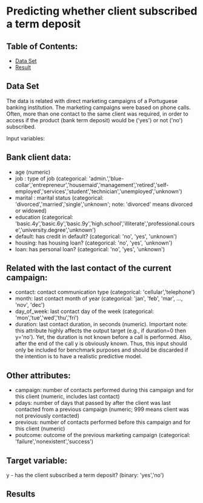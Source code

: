 # Predicting whether client subscribed a term deposit

## Table of Contents:
+ [Data Set](#Data_Set) </br>
+ [Result](#Results) </br>

## <a name="Data_Set"></a> Data Set 

The data is related with direct marketing campaigns of a Portuguese banking institution. The marketing campaigns were based on phone calls. Often, more than one contact to the same client was required, in order to access if the product (bank term deposit) would be ('yes') or not ('no') subscribed. 

Input variables:
## Bank client data:
- age (numeric)
- job : type of job (categorical: 'admin.','blue-collar','entrepreneur','housemaid','management','retired','self-employed','services','student','technician','unemployed','unknown')
- marital : marital status (categorical: 'divorced','married','single','unknown'; note: 'divorced' means divorced or widowed)
- education (categorical: 'basic.4y','basic.6y','basic.9y','high.school','illiterate','professional.course','university.degree','unknown')
- default: has credit in default? (categorical: 'no', 'yes', 'unknown')
- housing: has housing loan? (categorical: 'no', 'yes', 'unknown')
- loan: has personal loan? (categorical: 'no', 'yes', 'unknown')

## Related with the last contact of the current campaign:
- contact: contact communication type (categorical: 'cellular','telephone') 
- month: last contact month of year (categorical: 'jan', 'feb', 'mar', ..., 'nov', 'dec')
- day_of_week: last contact day of the week (categorical: 'mon','tue','wed','thu','fri')
- duration: last contact duration, in seconds (numeric). Important note: this attribute highly affects the output target (e.g., if duration=0 then y='no'). Yet, the duration is not known before a call is performed. Also, after the end of the call y is obviously known. Thus, this input should only be included for benchmark purposes and should be discarded if the intention is to have a realistic predictive model.

## Other attributes:
- campaign: number of contacts performed during this campaign and for this client (numeric, includes last contact)
- pdays: number of days that passed by after the client was last contacted from a previous campaign (numeric; 999 means client was not previously contacted)
- previous: number of contacts performed before this campaign and for this client (numeric)
- poutcome: outcome of the previous marketing campaign (categorical: 'failure','nonexistent','success')

## Target variable:
y - has the client subscribed a term deposit? (binary: 'yes','no')

## <a name="Results"></a> Results 

